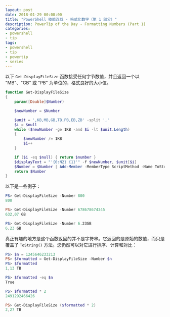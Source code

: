 ```yaml
---
layout: post
date: 2018-01-29 00:00:00
title: "PowerShell 技能连载 - 格式化数字（第 1 部分）"
description: PowerTip of the Day - Formatting Numbers (Part 1)
categories:
- powershell
- tip
tags:
- powershell
- tip
- powertip
- series
---
```

以下 `Get-DisplayFileSize` 函数接受任何字节数值，并且返回一个以 "MB"、"GB" 或 "PB" 为单位的，格式良好的大小值。

```powershell
function Get-DisplayFileSize
{
    param([Double]$Number)

    $newNumber = $Number

    $unit = ',KB,MB,GB,TB,PB,EB,ZB' -split ','
    $i = $null
    while ($newNumber -ge 1KB -and $i -lt $unit.Length)
    {
        $newNumber /= 1KB
        $i++
    }

    if ($i -eq $null) { return $number }
    $displayText = "'{0:N2} {1}'" -f $newNumber, $unit[$i]
    $Number = $Number | Add-Member -MemberType ScriptMethod -Name ToString -Value ([Scriptblock]::Create($displayText)) -Force -PassThru
    return $Number
}
```

以下是一些例子：

```powershell
PS> Get-DisplayFileSize -Number 800
800

PS> Get-DisplayFileSize -Number 678678674345
632,07 GB

PS> Get-DisplayFileSize -Number 6.23GB
6,23 GB
```

真正有趣的地方是这个函数返回的并不是字符串。它返回的是原始的数值，而只是覆盖了 `ToString()` 方法。您仍然可以对它进行排序、计算和对比：

```powershell
PS> $n = 1245646233213
PS> $formatted = Get-DisplayFileSize -Number $n
PS> $formatted
1,13 TB

PS> $formatted -eq $n
True

PS> $formatted * 2
2491292466426

PS> Get-DisplayFileSize ($formatted * 2)
2,27 TB
```

<!--本文国际来源：[Formatting Numbers (Part 1)](http://community.idera.com/powershell/powertips/b/tips/posts/formatting-numbers-part-1)-->
